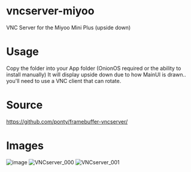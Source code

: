 # vncserver-miyoo
VNC Server for the Miyoo Mini Plus (upside down)

# Usage 
Copy the folder into your App folder (OnionOS required or the ability to install manually)
It will display upside down due to how MainUI is drawn.. you'll need to use a VNC client that can rotate.

# Source
https://github.com/ponty/framebuffer-vncserver/

# Images
![image](https://github.com/XK9274/vncserver-miyoo/assets/47260768/dc15322d-c596-4681-9932-c4fd45300df1)
![VNCserver_000](https://github.com/XK9274/vncserver-miyoo/assets/47260768/a7899c84-aa54-4bb7-ac0f-440a54908dc1)
![VNCserver_001](https://github.com/XK9274/vncserver-miyoo/assets/47260768/79cb454a-437e-4951-87c1-41e5e76e6178)
